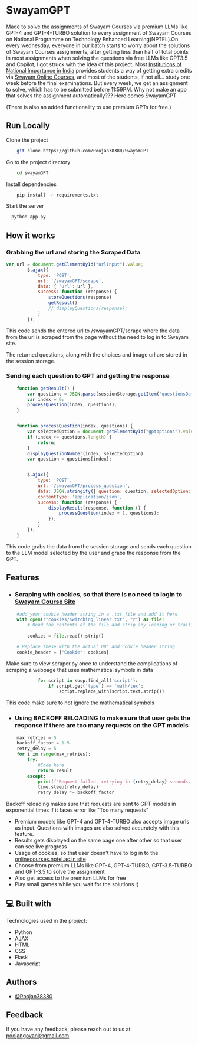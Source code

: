 
# SwayamGPT

Made to solve the assignments of Swayam Courses via premium LLMs like GPT-4 and GPT-4-TURBO solution to every assignment of Swayam Courses on National Programme on Technology Enhanced Learning(NPTEL).On every wednesday, everyone in our batch starts to worry about the solutions of Swayam Courses assignments, after getting less than half of total points in most assignments when solving the questions via free LLMs like GPT3.5 and Copilot, I got struck with the idea of this project. Most [Institutions of National Importance in India](https://www.education.gov.in/institutions-national-importance) provides students a way of getting extra credits via [Swayam Online Courses](https://onlinecourses.nptel.ac.in), and most of the students, if not all... study one week before the final examinations. But every week, we get an assignment to solve, which has to be submitted before 11:59PM. Why not make an app that solves the assignment automatically??? Here comes SwayamGPT.  

(There is also an added functionality to use premium GPTs for free.)


## Run Locally

Clone the project

```bash
    git clone https://github.com/Poojan38380/SwayamGPT
```

Go to the project directory

```bash
    cd swayamGPT
```

Install dependencies

```bash
    pip install -r requirements.txt
```

Start the server

```bash
  python app.py
```

## How it works

### Grabbing the url and storing the Scraped Data
```javascript
var url = document.getElementById("urlInput").value;
        $.ajax({
            type: 'POST',
            url: '/swayamGPT/scrape',
            data: { 'url': url },
            success: function (response) {
                storeQuestions(response)
                getResult()
                // displayQuestions(response);
            }
        });
```
This code sends the entered url to /swayamGPT/scrape where the data from the url is scraped from the page without the need to log in to Swayam site.

The returned questions, along with the choices and image url are stored in the session storage.

### Sending each question to GPT and getting the response

```javascript
    function getResult() {
        var questions = JSON.parse(sessionStorage.getItem('questionsData'));
        var index = 0;
        processQuestion(index, questions);
    }


    function processQuestion(index, questions) {
        var selectedOption = document.getElementById("gptoptions").value; // Retrieve selected option value
        if (index >= questions.length) {
            return;
        }
        displayQuestionNumber(index, selectedOption)
        var question = questions[index];


        $.ajax({
            type: 'POST',
            url: '/swayamGPT/process_question',
            data: JSON.stringify({ question: question, selectedOption: selectedOption }), // Include selected option in data object
            contentType: 'application/json',
            success: function (response) {
                displayResult(response, function () {
                    processQuestion(index + 1, questions);
                });
            }
        });
    }
```

This code grabs the data from the session storage and sends each question to the LLM model selected by the user and grabs the response from the GPT.

## Features

- ### Scraping with cookies, so that there is no need to login to [Swayam Course Site](https://onlinecourses.nptel.ac.in)
```python
    #add your cookie header string in a .txt file and add it here
    with open(r"cookies/switching_linear.txt", "r") as file:
        # Read the contents of the file and strip any leading or trailing whitespace
        
        cookies = file.read().strip()

    # Replace these with the actual URL and cookie header string
    cookie_header = {"Cookie": cookies}
```
Make sure to view scraper.py once to understand the complications of scraping a webpage that uses mathematical symbols in data
```python
            for script in soup.find_all('script'):
                if script.get('type') == 'math/tex':
                    script.replace_with(script.text.strip())
```
This code make sure to not ignore the mathematical symbols

- ### Using BACKOFF RELOADING to make sure that user gets the response if there are too many requests on the GPT models
```python
    max_retries = 5
    backoff_factor = 1.5
    retry_delay = 5  
    for i in range(max_retries):
        try:
            #Code here
            return result
        except:
            print(f"Request failed, retrying in {retry_delay} seconds...")
            time.sleep(retry_delay)
            retry_delay *= backoff_factor
```
Backoff reloading makes sure that requests are sent to GPT models in exponential times if it faces error like "Too many requests"
- Premium models like GPT-4 and GPT-4-TURBO also accepts image urls as input. Questions with images are also solved accurately with this feature.
- Results gets displayed on the same page one after other so that user can see live progress
- Usage of cookies, so that user doesn't have to log in to the [onlinecourses.nptel.ac.in site](https://onlinecourses.nptel.ac.in)
- Choose from premium LLMs like GPT-4, GPT-4-TURBO, GPT-3.5-TURBO and GPT-3.5 to solve the assignment
- Also get access to the premium LLMs for free 
- Play small games while you wait for the solutions :)


  
  
<h2>💻 Built with</h2>

Technologies used in the project:

*   Python
*   AJAX
*   HTML
*   CSS
*   Flask
*   Javascript

## Authors

- [@Poojan38380](https://github.com/Poojan38380)


## Feedback

If you have any feedback, please reach out to us at poojangoyani@gmail.com

